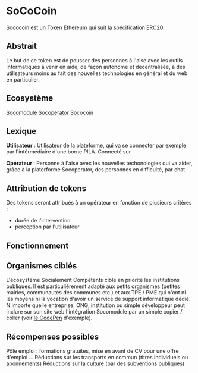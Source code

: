 # SoCoCoin

Sococoin est un Token Ethereum qui suit la spécification
[ERC20](https://github.com/ethereum/EIPs/blob/master/EIPS/eip-20.md).

## Abstrait

Le but de ce token est de pousser des personnes à l'aise avec les outils informatiques
à venir en aide, de façon autonome et decentralisée, à des utilisateurs moins
au fait des nouvelles technologies en général et du web en particulier.

## Ecosystème

[Socomodule](https://github.com/socialement-competents/socomodule)
[Socoperator](https://github.com/socialement-competents/socoperator)
[Sococoin](https://github.com/socialement-competents/sococoin)

## Lexique

**Utilisateur** :
Utilisateur de la plateforme, qui va se connecter par exemple
par l'intérmédiaire d'une borne PILA.
Connecté sur 

**Opérateur** :
Personne à l'aise avec les nouvelles techonologies qui va aider, grâce à la
platerforme Socoperator, des personnes en difficulté, par chat.

## Attribution de tokens

Des tokens seront attribués à un opérateur en fonction de plusieurs critères :
- durée de l'intervention
- perception par l'utilisateur

## Fonctionnement

## Organismes ciblés

L'écosystème Socialement Compétents cible en priorité les institutions publiques.
Il est particulièrement adapté aux petits organismes (petites mairies, communautés
des communes etc.) et aux TPE / PME qui n'ont ni les moyens ni la vocation
d'avoir un service de support informatique dédié.
N'importe quelle entreprise, ONG, institution ou simple développeur peut inclure
sur son site web l'intégration Socomodule par un simple copier / coller
(voir [le CodePen](https://codepen.io/tsauvajon/pen/JvmrEo) d'exemple).

## Récompenses possibles

Pôle emploi : formations gratuites, mise en avant de CV pour une offre d'emploi ...
Réductions sur les transports en commun (titres individuels ou abonnements)
Réductions sur la culture (par des subventions publiques)
